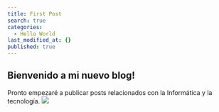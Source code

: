 ```yaml
---
title: First Post
search: true
categories:
  - Hello World
last_modified_at: {}
published: true
---
```


## Bienvenido a mi nuevo blog!


Pronto empezaré a publicar posts relacionados con la Informática y la tecnología.
![]({{site.baseurl}}/https://imgur.com/gallery/i4PuQbc)